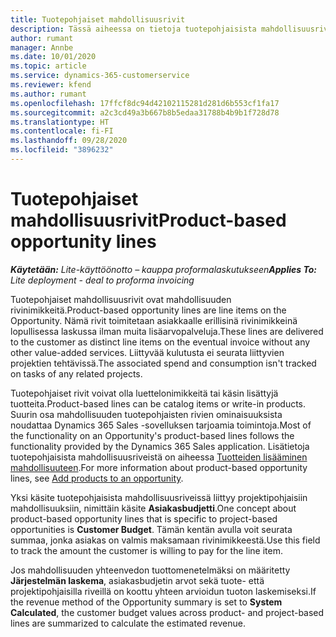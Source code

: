 ```yaml
---
title: Tuotepohjaiset mahdollisuusrivit
description: Tässä aiheessa on tietoja tuotepohjaisista mahdollisuusrivinimikkeistä Project Operationsissa.
author: rumant
manager: Annbe
ms.date: 10/01/2020
ms.topic: article
ms.service: dynamics-365-customerservice
ms.reviewer: kfend
ms.author: rumant
ms.openlocfilehash: 17ffcf8dc94d42102115281d281d6b553cf1fa17
ms.sourcegitcommit: a2c3cd49a3b667b8b5edaa31788b4b9b1f728d78
ms.translationtype: HT
ms.contentlocale: fi-FI
ms.lasthandoff: 09/28/2020
ms.locfileid: "3896232"
---
```

# <a name="product-based-opportunity-lines"></a><span data-ttu-id="0b8f2-103">Tuotepohjaiset mahdollisuusrivit</span><span class="sxs-lookup"><span data-stu-id="0b8f2-103">Product-based opportunity lines</span></span>

<span data-ttu-id="0b8f2-104">_**Käytetään:** Lite-käyttöönotto – kauppa proformalaskutukseen_</span><span class="sxs-lookup"><span data-stu-id="0b8f2-104">_**Applies To:** Lite deployment - deal to proforma invoicing_</span></span>

<span data-ttu-id="0b8f2-105">Tuotepohjaiset mahdollisuusrivit ovat mahdollisuuden rivinimikkeitä.</span><span class="sxs-lookup"><span data-stu-id="0b8f2-105">Product-based opportunity lines are line items on the Opportunity.</span></span> <span data-ttu-id="0b8f2-106">Nämä rivit toimitetaan asiakkaalle erillisinä rivinimikkeinä lopullisessa laskussa ilman muita lisäarvopalveluja.</span><span class="sxs-lookup"><span data-stu-id="0b8f2-106">These lines are delivered to the customer as distinct line items on the eventual invoice without any other value-added services.</span></span> <span data-ttu-id="0b8f2-107">Liittyvää kulutusta ei seurata liittyvien projektien tehtävissä.</span><span class="sxs-lookup"><span data-stu-id="0b8f2-107">The associated spend and consumption isn't tracked on tasks of any related projects.</span></span>

<span data-ttu-id="0b8f2-108">Tuotepohjaiset rivit voivat olla luettelonimikkeitä tai käsin lisättyjä tuotteita.</span><span class="sxs-lookup"><span data-stu-id="0b8f2-108">Product-based lines can be catalog items or write-in products.</span></span> <span data-ttu-id="0b8f2-109">Suurin osa mahdollisuuden tuotepohjaisten rivien ominaisuuksista noudattaa Dynamics 365 Sales -sovelluksen tarjoamia toimintoja.</span><span class="sxs-lookup"><span data-stu-id="0b8f2-109">Most of the functionality on an Opportunity's product-based lines follows the functionality provided by the Dynamics 365 Sales application.</span></span> <span data-ttu-id="0b8f2-110">Lisätietoja tuotepohjaisista mahdollisuusriveistä on aiheessa [Tuotteiden lisääminen mahdollisuuteen](https://docs.microsoft.com/dynamics365/sales-enterprise/add-products-opportunity).</span><span class="sxs-lookup"><span data-stu-id="0b8f2-110">For more information about product-based opportunity lines, see [Add products to an opportunity](https://docs.microsoft.com/dynamics365/sales-enterprise/add-products-opportunity).</span></span>

<span data-ttu-id="0b8f2-111">Yksi käsite tuotepohjaisista mahdollisuusriveissä liittyy projektipohjaisiin mahdollisuuksiin, nimittäin käsite **Asiakasbudjetti**.</span><span class="sxs-lookup"><span data-stu-id="0b8f2-111">One concept about product-based opportunity lines that is specific to project-based opportunities is **Customer Budget**.</span></span> <span data-ttu-id="0b8f2-112">Tämän kentän avulla voit seurata summaa, jonka asiakas on valmis maksamaan rivinimikkeestä.</span><span class="sxs-lookup"><span data-stu-id="0b8f2-112">Use this field to track the amount the customer is willing to pay for the line item.</span></span>

<span data-ttu-id="0b8f2-113">Jos mahdollisuuden yhteenvedon tuottomenetelmäksi on määritetty **Järjestelmän laskema**, asiakasbudjetin arvot sekä tuote- että projektipohjaisilla riveillä on koottu yhteen arvioidun tuoton laskemiseksi.</span><span class="sxs-lookup"><span data-stu-id="0b8f2-113">If the revenue method of the Opportunity summary is set to **System Calculated**, the customer budget values across product- and project-based lines are summarized to calculate the estimated revenue.</span></span>
